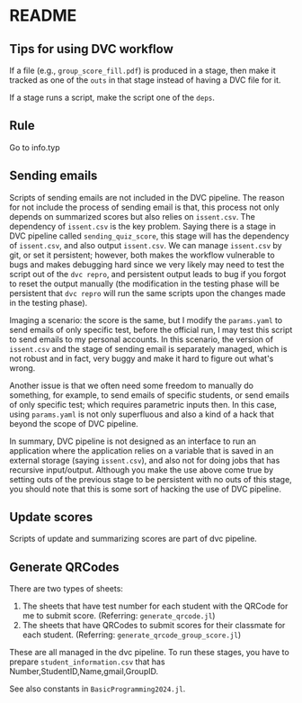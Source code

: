 # README

## Tips for using DVC workflow

If a file (e.g., `group_score_fill.pdf`) is produced in a stage, then make it tracked as one of the `outs` in that stage instead of having a DVC file for it.

If a stage runs a script, make the script one of the `deps`.

## Rule

Go to info.typ

## Sending emails

Scripts of sending emails are not included in the DVC pipeline.
The reason for not include the process of sending email is that, this process not only depends on summarized scores but also relies on `issent.csv`. The dependency of `issent.csv` is the key problem. Saying there is a stage in DVC pipeline called `sending_quiz_score`, this stage will has the dependency of `issent.csv`, and also output `issent.csv`.
We can manage `issent.csv` by git, or set it persistent; however, both makes the workflow vulnerable to bugs and makes debugging hard since we very likely may need to test the script out of the `dvc repro`, and persistent output leads to bug if you forgot to reset the output manually (the modification in the testing phase will be persistent that `dvc repro` will run the same scripts upon the changes made in the testing phase).

Imaging a scenario: the score is the same, but I modify the `params.yaml` to send emails of only specific test, before the official run, I may test this script to send emails to my personal accounts. In this scenario, the version of `issent.csv` and the stage of sending email is separately managed, which is not robust and in fact, very buggy and make it hard to figure out what's wrong.

Another issue is that we often need some freedom to manually do something, for example, to send emails of specific students, or send emails of only specific test; which requires parametric inputs then. In this case, using `params.yaml` is not only superfluous and also a kind of a hack that beyond the scope of DVC pipeline.

In summary, DVC pipeline is not designed as an interface to run an application where the application relies on a variable that is saved in an external storage (saying `issent.csv`), and also not for doing jobs that has recursive input/output.
Although you make the use above come true by setting outs of the previous stage to be persistent with no outs of this stage, you should note that this is some sort of hacking the use of DVC pipeline.

## Update scores

Scripts of update and summarizing scores are part of dvc pipeline.

## Generate QRCodes

There are two types of sheets: 
1. The sheets that have test number for each student with the QRCode for me to submit score. (Referring: `generate_qrcode.jl`)
2. The sheets that have QRCodes to submit scores for their classmate for each student. (Referring: `generate_qrcode_group_score.jl`)


These are all managed in the dvc pipeline.
To run these stages, you have to prepare `student_information.csv` that has Number,StudentID,Name,gmail,GroupID.

See also constants in `BasicProgramming2024.jl`.
